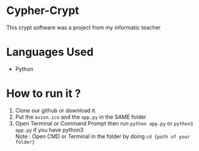 # Cypher-Crypt
This crypt software was a project from my informatic teacher


# Languages Used
- Python

# How to run it ? 
1. Clone our github or download it.
2. Put the `avion.ico` and the `app.py` in the SAME folder
3. Open Terminal or Command Prompt then run `python app.py` or `python3 app.py` if you have python3  
Note : Open CMD or Terminal in the folder by doing `cd {path of your folder}`
